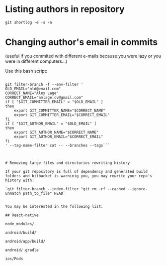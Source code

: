 # Listing authors in repository

`git shortlog -e -s -n`

# Changing author's email in commits 
(useful if you commited with different e-mails because you were lazy or you were in different computers...)

Use this bash script:

```#!/bin/sh

git filter-branch -f --env-filter '
OLD_EMAIL="old@email.com"
CORRECT_NAME="Alex Lage"
CORRECT_EMAIL="amlage.cv@gmail.com"
if [ "$GIT_COMMITTER_EMAIL" = "$OLD_EMAIL" ]
then
    export GIT_COMMITTER_NAME="$CORRECT_NAME"
    export GIT_COMMITTER_EMAIL="$CORRECT_EMAIL"
fi
if [ "$GIT_AUTHOR_EMAIL" = "$OLD_EMAIL" ]
then
    export GIT_AUTHOR_NAME="$CORRECT_NAME"
    export GIT_AUTHOR_EMAIL="$CORRECT_EMAIL"
fi
' --tag-name-filter cat -- --branches --tags```



# Removing large files and directories rewriting history

If your git repository is full of dependency and generated build folders and bitbucket is warninig you, you may rewrite your repo's history with:

`git filter-branch --index-filter "git rm -rf --cached --ignore-unmatch path_to_file" HEAD`


You may be interested in the following list:

## React-native

node_modules/

android/build/

android/app/build/

android/.gradle

ios/Pods



